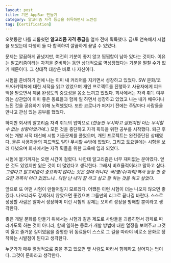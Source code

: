 ```yaml
---
layout: post
title: 기본 AppBar 만들기
category: 알고리즘 자격 등급을 취득하면서 느낀점
tag: [Certification]
---
```


오랫동안 나를 괴롭혔던 **알고리즘 자격 등급**을 얼마 전에 획득했다. 금/토 연속해서 시험을 보았는데 다행히 둘 다 합격하여 깔끔하게 끝낼 수 있었다. 

문제는 깔끔하게 끝냈지만, 여전히 기분이 좋지 않고 찝찝함이 남아 있다는 것이다. 이유는 알고리즘이라는 자격을 준비하는 동안 상대적으로 역성장했다는 기분을 떨칠 수가 없기 때문이다. 그 상대적 대상은 바로 나 자신이다.

시험을 준비하기 전에 나는 이미 내 커리어를 지키면서 성장하고 있었다. SW 문화/코드/아키텍처에 대한 서적을 읽고 있었으며 개인 프로젝트를 진행하고 사용자에게 피드백을 받으면서 제품 완성도의 중요성을 몸소 느끼고 있었다. 회사에서는 자격 취득 여부와는 상관없이 이미 좋은 동료들과 함께 일 하면서 성장하고 있었고 나는 내가 배우거나 느낀 것을 공유하기 위해 노력했었다. 또한 코로나가 퍼지기 전에는 주말마다 사람들을 만나고 관심 있는 공부를 했었다.

하지만 회사의 알고리즘 자격 취득의 압박으로 (*한동안 무시하고 살았지만 더는 무시할 수 없는 상황이었기에..*) 모든 것을 중단하고 자격 획득을 위한 공부를 시작했다. 퇴근 후에는 개발 서적 대신에 시험 기출문제를 풀었으며, 개인 프로젝트는 완전중단된 상태였다. 물론 사용자들의 피드백도 일단 무시할 수밖에 없었다. 그리고 토요일에는 시험을 보러 다녔으며 회사에서는 자격 획들을 위한 교육에 입과 되었다. 

시험에 붙기까지는 오랜 시간이 걸렸다. 나한테 알고리즘은 너무 재미없는 분야였다. 얻은 것도 있었지만 잃은 것이 더 많았다고 생각한다. 그래서 비효율적이라고 말하고 싶다. *그렇다고 알고리즘이 중요하지 않다는 것은 절대 아니다. 국/영/수/과학/역사 등등 안 중요한 과목이 어디 있겠느냐.. 다만 난 내가 잘 하고 싶고 잘 하는 것을 하고 싶었다.* 

앞으로 또 어떤 시험이 만들어질지 모르겠다. 어쨌든 이런 시험이 더는 나오지 않으면 좋겠다. 나오더라도 강제하지 않았으면 좋겠으며 그들만의 리그로 끝나길 바란다. 스스로 성장할 사람은 알아서 성장하며 이런 시험의 강제는 오히려 성장을 방해할 뿐이라고 생각한다.

좋은 개발 문화를 만들기 위해서는 시험과 같은 제도로 사람들을 괴롭히면서 강제로 따라가도록 하는 것이 아니라, 함께 일하는 동료가 개발 방법에 대한 열정을 보여주고 그것이 옳고 즐거운 길이였음을 증명한 뒤 동료들이 스스로 그 길을 따라야 비로소 문화로 정착하는 시발점이 된다고 생각한다.

누군가가 매우 열정적으로 춤을 추고 있으면 옆 사람도 따라서 함께하고 싶어지는 법이다. 그것이 문화라고 생각한다.
